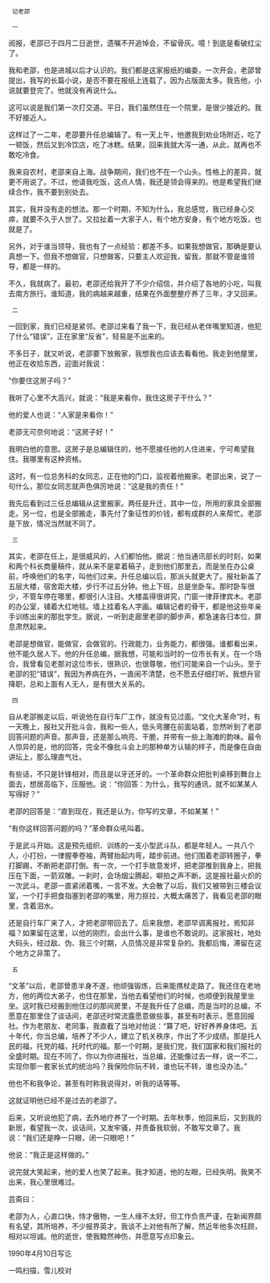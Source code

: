      记老邵 

     一 

  阅报，老邵已于四月二日逝世，遗嘱不开追悼会，不留骨灰。噫！到底是看破红尘了。 

  我和老邵，也是进城以后才认识的。我们都是这家报纸的编委，一次开会，老邵曾提出，我写的长篇小说，是否不要在报纸上连载了，因为占版面太多。我告他，小说就要登完了。他就没有再说什么。 

  这可以说是我们第一次打交道。平日，我们虽然住在一个院里，是很少接近的。我不好接近人。 

  这样过了一二年，老邵要升任总编辑了。有一天上午，他邀我到劝业场附近，吃了一顿饭，然后又到冷饮店，吃了冰糕。结果，回来我就大泻一通，从此，就再也不敢吃冷食。 

  我来自农村，老邵来自上海。战争期间，我们也不在一个山头。性格上的差异，就更不用说了。不过，他请我吃饭，这点人情，我还是领会得来的。他是希望我们继续合作，我不要到别处去。 

  其实，我并没有走的想法。那一个时期，不知为什么，我总感觉，我已经身心交瘁，就要不久于人世了。又拉扯着一大家子人，有个地方安身，有个地方吃饭，也就是了。 

  另外，对于谁当领导，我也有了一点经验：都差不多。如果我想做官，那确是要认真想一下。但我不想做官，只想做客，只要主人欢迎我，留我，那就不管是谁领导，都是一样的。 

  不久，我就病了。最初，老邵还给我开了不少介绍信，并介绍了各地的小吃，叫我去南方旅行。谁知道，我的病越来越重，结果在外面整整疗养了三年，才又回来。 

     二 

  一回到家，我们已经是紧邻。老邵过来看了我一下，我已经从老伴嘴里知道，他犯了什么“错误”，正在家里“反省”，轻易是不出来的。 

  不多日子，就又听说，老邵要下放搬家，我想我也应该去看看他。我走到他屋里，他正在收拾东西，迎面对我说： 

  “你要住这房子吗？” 

  我听了心里不大高兴，就说：“我是来看你，我住这房子干什么？” 

  他的爱人也说：“人家是来看你！” 

  老邵无可奈何地说：“这房子好！” 

  我明白他的意思。这房子是总编辑住的，他不愿接任他的人住进来，宁可希望我住。我哪里有这种资格。 

  这时，有一位总务科的女同志，正在他的门口，监视着他搬家。老邵出来，说了一句什么，那位女同志就声色俱厉地说：“这是我的责任！” 

  我先后看到过三任总编辑从这里搬家。两任是升迁，其中一位，所用的家具全部搬走。另一位，也是全部搬走，事先付了象征性的价钱，都有成群的人来帮忙。老邵是下放，情况当然就不同了。 

     三 

  其实，老邵在任上，是很威风的，人们都怕他。据说：他当通讯部长的时刻，如果和两个科长商量稿件，就从来不是拿着稿子，走到他们那里去，而是坐在办公桌前，呼唤他们的名字，叫他们过来。升任总编以后，那派头就更大了。报社新盖了五层大楼，宿舍距大楼，步行不过五分钟。他上下班，总是坐卧车。那时卧车很少，不管车停在哪里，都很引人注目。大楼盖得很讲究，门窗一律菲律宾木。老邵的办公室，铺着大红地毯。墙上挂着名人字画。编辑记者的骨干，都是他这些年亲手训练出来的那批学生。据说，一听到走廊里老邵的脚步声，都急速各归本位，屏息肃然起来。 

  老邵是想做官，能做官，会做官的。行政能力，业务能力，都很强。谁都看出来，他不能久居人下。他的升任总编，据我想，可能和当时的一位市长有关。在一个场合，我曾看见老那对这位市长，很熟识，也很尊敬，他们可能来自一个山头。至于老邵的犯“错误”，我因为养病在外，一直闹不清楚，也不愿去仔细打听。我想升官降职，总和上面有人无人，是有很大关系的。 

     四 

  自从老邵搬走以后，听说他在自行车厂工作，就没有见过面。“文化大革命”时，有一天晚上，报社又开批斗会，我和一些人，低头弯腰在前面站着，忽然听到了老邵回答问题的声音。那声音，还是那么响亮、干脆，并带有一些上海滩的韵味。最令人惊异的是，他的回答，完全不像批斗会上的那种单方认输的样子，而是像在自由讲坛上，那么理直气壮。 

  有些话，不只是针锋相对，而且是以牙还牙的。一个革命群众把批判桌移到舞台上面去，想居高临下，压服他。说：“你回答：为什么，我写的通讯，就不如某某人写得好？” 

  老邵的回答是：“直到现在，我还是认为，你写的文章，不如某某！” 

  “有你这样回答问题的吗？”革命群众吼叫着。 

  于是武斗开始。这是预先组织、训练的一支小型武斗队，都是年轻人。一共八个人，小打扮，一律握拳卷袖，两臂抬起内弯，踏步前进。他们围着老邵转圈子，拳打脚踢，不断把老邵打倒。有一次，一个打手故意发坏，把老邵推到我身上，把我压在下面，一箭双雕。一刹时，会场烟尘腾起，噼拍之声不断。这是报社最火炽的一次武斗。老邵一直紧闭着嘴，一言不发。大会散了以后，我们又被带到三楼会议室，一个打手把食指塞到老邵的嘴里，用力抠拉，大概太痛苦了，我看见老邵的眼里，含着泪水。 

  还是自行车厂来了人，才把老邵带回去了。后来我想，老邵早调离报社，焉知非福？如果留在这里，以他的刚烈，会出什么事，是谁也不敢说的。这家报社，地处大码头，经过敌、伪、我三个时期，人员情况是非常复杂的。我都后悔，滞留在这个地方之非策了。 

     五 

  “文革”以后，老邵曾患半身不遂，他顽强锻炼，后来能携杖走路了。我还住在老地方，他的两位大弟子，也住在那里，当他去看望他们的时候，也顺便到我屋里坐坐。这时我已经搬到他住过的那间房里，不是我升任了总编，而是当时的总编，不愿意在那里住了谈话间，老邵还时常流露愿意做些事，甚至有时表示，愿意回报社。作为老朋友、老同事，我直截了当地对他说：“算了吧，好好养养身体吧。五十年代，你当总编，培养了不少人，建立了机关秩序，作出了不少成绩。那是托人民的福，托党的福，托时代的福。那一个时期，是我们党，我们国家和我们报社的全盛时期。现在不同了。你以为你进报社，当总编，还能像过去一样，说一不二，实现你那一套家长式的统治吗？我保险你玩不转，谁也玩不转，谁也没办法。” 

  他也不和我争论，甚至有时称我说得对，听我的话等等。 

  这就证明他已经不是过去的老邵了。 

  后来，又听说他犯了病，去外地疗养了一个时期。去年秋季，他回来后，又到我的新居，看望我一次，谈话间，又发牢骚，并责备我软弱，不敢写文章了。我说：“我们还是睁一只眼，闭一只眼吧！” 

  他说：“我正是这样做的。” 

  说完就大笑起来，他的爱人也笑了起来。我才知道，他的左眼，已经失明。我笑不出来，我心里很难过。 

  芸斋曰： 

  老邵为人，心直口快，恃才傲物，一生人缘不太好。但工作负责严谨，在新闻界颇有名望，其所培养，不少报界英才。我谈不上对他有所了解，然近年他多次枉顾，相对以坦诚。他的逝世，使我黯然神伤，并愿意写点印象云。 

  1990年4月10日写讫 

  一鸣扫描，雪儿校对 

